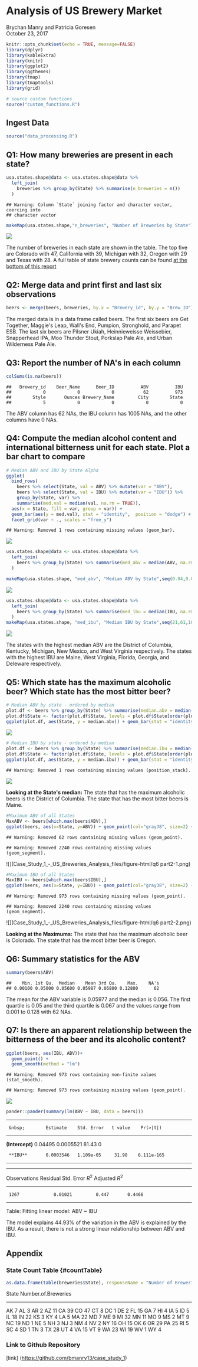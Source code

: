 # Analysis of US Brewery Market
Brychan Manry and Patricia Goresen  
October 23, 2017  


```r
knitr::opts_chunk$set(echo = TRUE, message=FALSE)
library(dplyr)
library(kableExtra)
library(knitr)
library(ggplot2)
library(ggthemes)
library(tmap)
library(tmaptools)
library(grid)

# source custom functions
source("custom_functions.R")
```

## Ingest Data

```r
source("data_processing.R")
```

## Q1: How many breweries are present in each state?


```r
usa.states.shape@data <- usa.states.shape@data %>%
  left_join(
    breweries %>% group_by(State) %>% summarise(n_breweries = n())
  )
```

```
## Warning: Column `State` joining factor and character vector, coercing into
## character vector
```

```r
makeMap(usa.states.shape,"n_breweries", "Number of Breweries by State")
```

![](Case_Study_1_-_US_Breweries_Analysis_files/figure-html/q1map-1.png)<!-- -->

The number of breweries in each state are shown in the table. The top five are Colorado with 47, California with 39, Michigan with 32, Oregon with 29 and Texas with 28. A full table of state brewery counts can be found [at the bottom of this report](#countTable)

## Q2: Merge data and print first and last six observations

```r
beers <- merge(beers, breweries, by.x = "Brewery_id", by.y = "Brew_ID")
```
The merged data is in a data frame called beers. The first six beers are Get Together, Maggie's Leap, Wall's End, Pumpion, Stronghold, and Parapet ESB. The last six beers are Pilsner Ukiah, Heinnieweisse Weissebier, Snapperhead IPA, Moo Thunder Stout, Porkslap Pale Ale, and Urban Wilderness Pale Ale.

## Q3: Report the number of NA's in each column

```r
colSums(is.na(beers))
```

```
##   Brewery_id    Beer_Name      Beer_ID          ABV          IBU 
##            0            0            0           62          973 
##        Style       Ounces Brewery_Name         City        State 
##            5            0            0            0            0
```
The ABV column has 62 NAs, the IBU column has 1005 NAs, and the other columns have 0 NAs.

## Q4: Compute the median alcohol content and international bitterness unit for each state. Plot a bar chart to compare

```r
# Median ABV and IBU by State Alpha
ggplot(
  bind_rows(
    beers %>% select(State, val = ABV) %>% mutate(var = "ABV"),
    beers %>% select(State, val = IBU) %>% mutate(var = "IBU")) %>%
    group_by(State, var) %>%
    summarise(med.val = median(val, na.rm = TRUE)),
  aes(x = State, fill = var, group = var)) +
  geom_bar(aes(y = med.val), stat = "identity",  position = "dodge") +
  facet_grid(var ~ ., scales = "free_y")
```

```
## Warning: Removed 1 rows containing missing values (geom_bar).
```

![](Case_Study_1_-_US_Breweries_Analysis_files/figure-html/q4-1.png)<!-- -->


```r
usa.states.shape@data <- usa.states.shape@data %>%
  left_join(
    beers %>% group_by(State) %>% summarise(med_abv = median(ABV, na.rm = TRUE))
  )

makeMap(usa.states.shape, "med_abv", "Median ABV by State",seq(0.04,0.07,.005))
```

![](Case_Study_1_-_US_Breweries_Analysis_files/figure-html/q4mapabv-1.png)<!-- -->


```r
usa.states.shape@data <- usa.states.shape@data %>%
  left_join(
    beers %>% group_by(State) %>% summarise(med_ibu = median(IBU, na.rm = TRUE))
  )
makeMap(usa.states.shape, "med_ibu", "Median IBU by State",seq(21,61,10))
```

![](Case_Study_1_-_US_Breweries_Analysis_files/figure-html/q4mapibu-1.png)<!-- -->

The states with the highest median ABV are the District of Columbia, Kentucky, Michigan, New Mexico, and West Virginia respectively. The states with the highest IBU are Maine, West Virginia, Florida, Georgia, and Deleware respectively.

## Q5: Which state has the maximum alcoholic beer? Which state has the most bitter beer?

```r
# Median ABV by state - ordered by median
plot.df <- beers %>% group_by(State) %>% summarise(median.abv = median(ABV, na.rm = TRUE))
plot.df$State <- factor(plot.df$State, levels = plot.df$State[order(plot.df$median.abv, decreasing = TRUE)])
ggplot(plot.df, aes(State, y = median.abv)) + geom_bar(stat = "identity")
```

![](Case_Study_1_-_US_Breweries_Analysis_files/figure-html/q5-1.png)<!-- -->

```r
# Median IBU by state - ordered by median
plot.df <- beers %>% group_by(State) %>% summarise(median.ibu = median(IBU, na.rm = TRUE))
plot.df$State <- factor(plot.df$State, levels = plot.df$State[order(plot.df$median.ibu, decreasing = TRUE)])
ggplot(plot.df, aes(State, y = median.ibu)) + geom_bar(stat = "identity")
```

```
## Warning: Removed 1 rows containing missing values (position_stack).
```

![](Case_Study_1_-_US_Breweries_Analysis_files/figure-html/q5-2.png)<!-- -->

**Looking at the State's median:** The state that has the maximum  alcoholic beers is the District of Columbia. The state that has the most bitter beers is Maine.


```r
#Maximum ABV of all States
MaxABV <- beers[which.max(beers$ABV),]
ggplot(beers, aes(x=State, y=ABV)) + geom_point(col="gray38", size=2) +geom_point(data=MaxABV, col="red2", size=2.5) + geom_text(data=MaxABV, label="Max ABV", vjust=1.4) + geom_segment(aes(x=State, xend= State, y=min(ABV), yend=max(ABV)), linetype="dashed", size=0.1) + labs(title= "ABV values for Corresponding States") + theme(axis.text.x=element_text(angle=90, hjust=1))
```

```
## Warning: Removed 62 rows containing missing values (geom_point).
```

```
## Warning: Removed 2240 rows containing missing values (geom_segment).
```

![](Case_Study_1_-_US_Breweries_Analysis_files/figure-html/q6 part2-1.png)<!-- -->

```r
#Maximum IBU of all States
MaxIBU <- beers[which.max(beers$IBU),]
ggplot(beers, aes(x=State, y=IBU)) + geom_point(col="gray38", size=2) +geom_point(data=MaxIBU, col="red2", size=2.5) + geom_text(data=MaxIBU, label="Max IBU", vjust=1.4) + geom_segment(aes(x=State, xend= State, y=min(IBU), yend=max(IBU)), linetype="dashed", size=0.1) + labs(title= "IBU values for Corresponding States") + theme(axis.text.x=element_text(angle=90, hjust=1))
```

```
## Warning: Removed 973 rows containing missing values (geom_point).

## Warning: Removed 2240 rows containing missing values (geom_segment).
```

![](Case_Study_1_-_US_Breweries_Analysis_files/figure-html/q6 part2-2.png)<!-- -->

**Looking at the Maximums:** The state that has the maximum  alcoholic beer is Colorado. The state that has the most bitter beer is Oregon.

## Q6: Summary statistics for the ABV

```r
summary(beers$ABV)
```

```
##    Min. 1st Qu.  Median    Mean 3rd Qu.    Max.    NA's 
## 0.00100 0.05000 0.05600 0.05987 0.06800 0.12800      62
```
The mean for the ABV variable is 0.05977 and the median is 0.056. The first quartile is 0.05 and the third quartile is 0.067 and the values range from 0.001 to 0.128 with 62 NAs.

## Q7: Is there an apparent relationship between the bitterness of the beer and its alcoholic content?

```r
ggplot(beers, aes(IBU, ABV))+
  geom_point() +
  geom_smooth(method = "lm")
```

```
## Warning: Removed 973 rows containing non-finite values (stat_smooth).
```

```
## Warning: Removed 973 rows containing missing values (geom_point).
```

![](Case_Study_1_-_US_Breweries_Analysis_files/figure-html/q7-1.png)<!-- -->

```r
pander::pander(summary(lm(ABV ~ IBU, data = beers)))
```


-----------------------------------------------------------------
     &nbsp;        Estimate    Std. Error   t value    Pr(>|t|)  
----------------- ----------- ------------ --------- ------------
 **(Intercept)**    0.04495    0.0005521     81.43        0      

     **IBU**       0.0003546   1.109e-05     31.98    6.111e-165 
-----------------------------------------------------------------


-------------------------------------------------------------
 Observations   Residual Std. Error   $R^2$   Adjusted $R^2$ 
-------------- --------------------- ------- ----------------
     1267             0.01021         0.447       0.4466     
-------------------------------------------------------------

Table: Fitting linear model: ABV ~ IBU

The model explains 44.93% of the variation in the ABV is explained by the IBU. As a result, there is not a strong linear relationship between ABV and IBU.

## Appendix
### State Count Table {#countTable}

```r
as.data.frame(table(breweries$State), responseName = "Number of Breweries") %>% rename(State = Var1) %>% kable()
```



State    Number.of.Breweries
------  --------------------
AK                         7
AL                         3
AR                         2
AZ                        11
CA                        39
CO                        47
CT                         8
DC                         1
DE                         2
FL                        15
GA                         7
HI                         4
IA                         5
ID                         5
IL                        18
IN                        22
KS                         3
KY                         4
LA                         5
MA                        22
MD                         7
ME                         9
MI                        32
MN                        11
MO                         9
MS                         2
MT                         9
NC                        19
ND                         1
NE                         5
NH                         3
NJ                         3
NM                         4
NV                         2
NY                        16
OH                        15
OK                         6
OR                        29
PA                        25
RI                         5
SC                         4
SD                         1
TN                         3
TX                        28
UT                         4
VA                        15
VT                         9
WA                        23
WI                        19
WV                         1
WY                         4

### Link to Github Repository
[link] (https://github.com/bmanry13/case_study_1)







